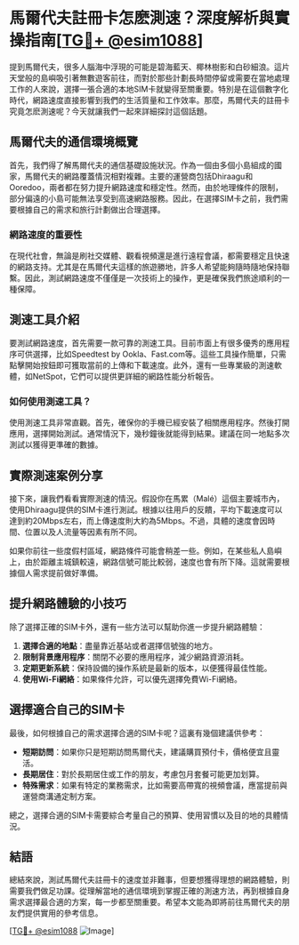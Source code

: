 # 馬爾代夫註冊卡怎麽測速？深度解析與實操指南[[TG💪+ @esim1088](https://t.me/s/esim1088)]

提到馬爾代夫，很多人腦海中浮現的可能是碧海藍天、椰林樹影和白砂細浪。這片天堂般的島嶼吸引著無數遊客前往，而對於那些計劃長時間停留或需要在當地處理工作的人來說，選擇一張合適的本地SIM卡就變得至關重要。特別是在這個數字化時代，網路速度直接影響到我們的生活質量和工作效率。那麼，馬爾代夫的註冊卡究竟怎麽測速呢？今天就讓我們一起來詳細探討這個話題。

## 馬爾代夫的通信環境概覽

首先，我們得了解馬爾代夫的通信基礎設施狀況。作為一個由多個小島組成的國家，馬爾代夫的網路覆蓋情況相對複雜。主要的運營商包括Dhiraagu和Ooredoo，兩者都在努力提升網路速度和穩定性。然而，由於地理條件的限制，部分偏遠的小島可能無法享受到高速網路服務。因此，在選擇SIM卡之前，我們需要根據自己的需求和旅行計劃做出合理選擇。

### 網路速度的重要性

在現代社會，無論是刷社交媒體、觀看視頻還是進行遠程會議，都需要穩定且快速的網路支持。尤其是在馬爾代夫這樣的旅遊勝地，許多人希望能夠隨時隨地保持聯繫。因此，測試網路速度不僅僅是一次技術上的操作，更是確保我們旅途順利的一種保障。

## 測速工具介紹

要測試網路速度，首先需要一款可靠的測速工具。目前市面上有很多優秀的應用程序可供選擇，比如Speedtest by Ookla、Fast.com等。這些工具操作簡單，只需點擊開始按鈕即可獲取當前的上傳和下載速度。此外，還有一些專業級的測速軟體，如NetSpot，它們可以提供更詳細的網路性能分析報告。

### 如何使用測速工具？

使用測速工具非常直觀。首先，確保你的手機已經安裝了相關應用程序。然後打開應用，選擇開始測試。通常情況下，幾秒鐘後就能得到結果。建議在同一地點多次測試以獲得更準確的數據。

## 實際測速案例分享

接下來，讓我們看看實際測速的情況。假設你在馬累（Malé）這個主要城市內，使用Dhiraagu提供的SIM卡進行測試。根據以往用戶的反饋，平均下載速度可以達到約20Mbps左右，而上傳速度則大約為5Mbps。不過，具體的速度會因時間、位置以及人流量等因素有所不同。

如果你前往一些度假村區域，網路條件可能會稍差一些。例如，在某些私人島嶼上，由於距離主城鎮較遠，網路信號可能比較弱，速度也會有所下降。這就需要根據個人需求提前做好準備。

## 提升網路體驗的小技巧

除了選擇正確的SIM卡外，還有一些方法可以幫助你進一步提升網路體驗：

1. **選擇合適的地點**：盡量靠近基站或者選擇信號強的地方。
2. **限制背景應用程序**：關閉不必要的應用程序，減少網路資源消耗。
3. **定期更新系統**：保持設備的操作系統是最新的版本，以便獲得最佳性能。
4. **使用Wi-Fi網絡**：如果條件允許，可以優先選擇免費Wi-Fi網絡。

## 選擇適合自己的SIM卡

最後，如何根據自己的需求選擇合適的SIM卡呢？這裏有幾個建議供參考：

- **短期訪問**：如果你只是短期訪問馬爾代夫，建議購買預付卡，價格便宜且靈活。
- **長期居住**：對於長期居住或工作的朋友，考慮包月套餐可能更加划算。
- **特殊需求**：如果有特定的業務需求，比如需要高帶寬的視頻會議，應當提前與運營商溝通定制方案。

總之，選擇合適的SIM卡需要綜合考量自己的預算、使用習慣以及目的地的具體情況。

## 結語

總結來說，測試馬爾代夫註冊卡的速度並非難事，但要想獲得理想的網路體驗，則需要我們做足功課。從理解當地的通信環境到掌握正確的測速方法，再到根據自身需求選擇最合適的方案，每一步都至關重要。希望本文能為即將前往馬爾代夫的朋友們提供實用的參考信息。

[[TG💪+ @esim1088](https://t.me/s/esim1088) ![Image](https://i.postimg.cc/4NQfJmqS/Snipaste-2025-05-13-00-14-12.png)]